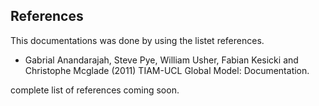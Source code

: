 ## References

This documentations was done by using the listet references.

- Gabrial Anandarajah, Steve Pye, William Usher, Fabian Kesicki and Christophe Mcglade (2011) TIAM-UCL Global Model: Documentation.

complete list of references coming soon.